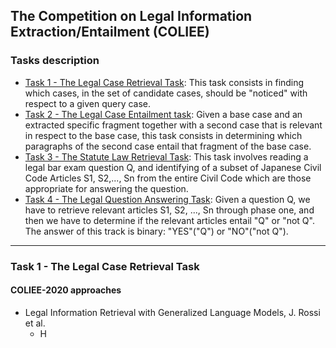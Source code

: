 ## The Competition on Legal Information Extraction/Entailment (COLIEE)

### Tasks description

- <ins>Task 1 - The Legal Case Retrieval Task</ins>: This task consists in finding which cases, in the set of candidate cases, should be "noticed" with respect to a given query case.
- <ins>Task 2 - The Legal Case Entailment task</ins>: Given a base case and an extracted specific fragment together with a second case that is relevant in respect to the base case, this task consists in determining which paragraphs of the second case entail that fragment of the base case.
- <ins>Task 3 - The Statute Law Retrieval Task</ins>: This task involves reading a legal bar exam question Q, and identifying of a subset of Japanese Civil Code Articles S1, S2,..., Sn from the entire Civil Code which are those appropriate for answering the question.
- <ins>Task 4 - The Legal Question Answering Task</ins>: Given a question Q, we have to retrieve relevant articles S1, S2, ..., Sn through phase one, and then we have to determine if the relevant articles entail "Q" or "not Q". The answer of this track is binary: "YES"("Q") or "NO"("not Q").

***

### Task 1 - The Legal Case Retrieval Task

#### COLIEE-2020 approaches

- Legal Information Retrieval with Generalized Language Models, J. Rossi et al.
  - H

